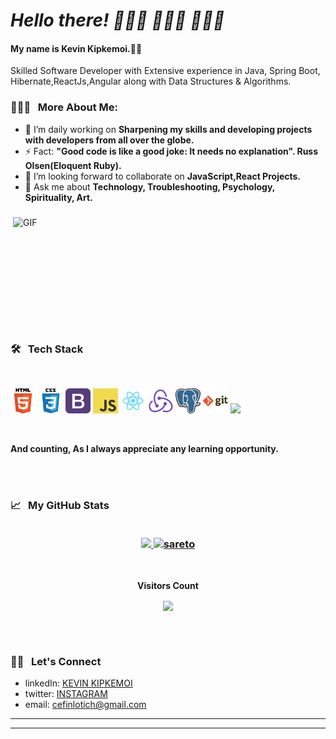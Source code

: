 <h1><i>Hello there!  👨🏻‍💻 👨🏻‍💻 👨🏻‍💻 </i> 

<h4>
  My name is Kevin Kipkemoi.👋🤓
</h4>
 <p>Skilled Software Developer with Extensive experience in Java, Spring Boot, Hibernate,ReactJs,Angular along with Data Structures & Algorithms.
</p>
<h3> 👨🏻‍💻 &nbsp; More About Me:</h3> 

- 🔭  I’m daily working on **Sharpening my skills and developing projects with developers from all over the globe.**
- ⚡  Fact: **"Good code is like a good joke: It needs no explanation". Russ Olsen(Eloquent Ruby).**
- 👯  I’m looking forward to collaborate on **JavaScript,React Projects.**
- 💬  Ask me about **Technology, Troubleshooting, Psychology, Spirituality, Art.**

<div>
<img align="right" alt="GIF" src="https://media.giphy.com/media/xT9IgzoKnwFNmISR8I/giphy.gif" width="500" height="200" />

### 🛠 &nbsp; Tech Stack  
<br>

<code><img height="40" src="https://raw.githubusercontent.com/github/explore/80688e429a7d4ef2fca1e82350fe8e3517d3494d/topics/html/html.png"></code>
<code><img height="40" src="https://raw.githubusercontent.com/github/explore/80688e429a7d4ef2fca1e82350fe8e3517d3494d/topics/css/css.png"></code>
<code><img height="40" src="https://raw.githubusercontent.com/github/explore/80688e429a7d4ef2fca1e82350fe8e3517d3494d/topics/bootstrap/bootstrap.png"></code>
<code><img height="40" src="https://raw.githubusercontent.com/github/explore/80688e429a7d4ef2fca1e82350fe8e3517d3494d/topics/javascript/javascript.png"></code>
<code><img height="40" src="https://raw.githubusercontent.com/github/explore/80688e429a7d4ef2fca1e82350fe8e3517d3494d/topics/react/react.png"></code>
<code><img height="40" src="https://raw.githubusercontent.com/github/explore/80688e429a7d4ef2fca1e82350fe8e3517d3494d/topics/redux/redux.png"></code>
<code><img height="40" src="https://raw.githubusercontent.com/github/explore/80688e429a7d4ef2fca1e82350fe8e3517d3494d/topics/postgresql/postgresql.png"></code>
<code><img height="40" src="https://raw.githubusercontent.com/github/explore/80688e429a7d4ef2fca1e82350fe8e3517d3494d/topics/git/git.png"></code>
<code><img height="40" src="https://user-images.githubusercontent.com/674621/71187801-14e60a80-2280-11ea-94c9-e56576f76baf.png"></code>


<br>

**And counting, As I always appreciate any learning opportunity.**

<div/>

<br>
<br>
<h3>
  <summary>
    📈  &nbsp; My GitHub Stats
  </summary> 
  
  <br>

  <p align="center">
   <a href="https://github.com/saretoduncan">
    <img height="180em" src="https://github-readme-stats-eight-theta.vercel.app/api?username=saretoduncan&show_icons=true&theme=midnight-purple&include_all_commits=true&count_private=true"/>
    <img height="180em" src="https://github-readme-stats.vercel.app/api/top-langs/?username=saretoduncan&show_icons=true&theme=midnight-purple&layout=compact" alt="sareto" />
  </a>
</p>
</h3>
  <div align="center">
<br><p align="centre"><b>Visitors Count</b></p>  
<p align="center"><img align="center" src="https://profile-counter.glitch.me/{saretoduncan}/count.svg" /></p> 
<br></div>

<br>

### 🤝🏻  &nbsp; Let's Connect 

- linkedIn: [KEVIN KIPKEMOI](https://www.linkedin.com/in/duncan-sareto)
- twitter: [INSTAGRAM](https://twitter.com/duncan_sareto)
- email: cefinlotich@gmail.com

<hr>
<hr>
